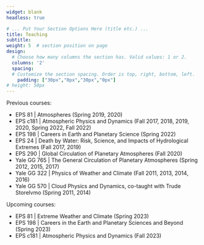 ```yaml
---
widget: blank
headless: true

# ... Put Your Section Options Here (title etc.) ...
title: Teaching
subtitle:
weight: 5  # section position on page
design:
  # Choose how many columns the section has. Valid values: 1 or 2.
  columns: '2'
  spacing:
  # Customize the section spacing. Order is top, right, bottom, left.
    padding: ["30px","0px","30px","0px"]
# height: 50px
---
```


Previous courses:
- EPS 81 | Atmospheres (Spring 2019, 2020)
- EPS c181 |  Atmospheric Physics and Dynamics (Fall 2017, 2018, 2019, 2020, Spring 2022, Fall 2022)
- EPS 198 | Careers in Earth and Planetary Science (Spring 2022)
- EPS 24 | Death by Water: Risk, Science, and Impacts of Hydrological Extremes (Fall 2017, 2019)
- EPS 290 | Global Circulation of Planetary Atmospheres (Fall 2020)
- Yale GG 765 | The General Circulation of Planetary Atmospheres (Spring 2012, 2015, 2017)
- Yale GG 322 | Physics of Weather and Climate (Fall 2011, 2013, 2014, 2016)
- Yale GG 570 | Cloud Physics and Dynamics, co-taught with Trude Storelvmo (Spring 2011, 2014)

Upcoming courses:
- EPS 81 | Extreme Weather and Climate (Spring 2023)
- EPS 198 | Careers in the Earth and Planetary Sciences and Beyond (Spring 2023)
- EPS c181 |  Atmospheric Physics and Dynamics (Fall 2023)
